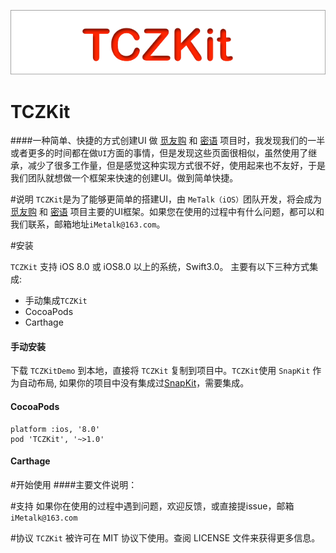 
<p align="center" >
<img src="logo.png" title="TCZKit logo" float=left>
</p>

# TCZKit
####一种简单、快捷的方式创建UI
做 [觅友购](https://itunes.apple.com/cn/app/mi-you-gou/id1168242067?l=en&mt=8) 和 [密语](https://itunes.apple.com/cn/app/mi-yu-ji-zhi-an-quan/id954996058?mt=8) 项目时，我发现我们的一半或者更多的时间都在做`UI`方面的事情，但是发现这些页面很相似，虽然使用了继承，减少了很多工作量，但是感觉这种实现方式很不好，使用起来也不友好，于是我们团队就想做一个框架来快速的创建UI。做到简单快捷。

#说明
`TCZKit`是为了能够更简单的搭建UI，由 `MeTalk（iOS）`团队开发，将会成为 [觅友购](https://itunes.apple.com/cn/app/mi-you-gou/id1168242067?l=en&mt=8) 和 [密语](https://itunes.apple.com/cn/app/mi-yu-ji-zhi-an-quan/id954996058?mt=8) 项目主要的UI框架。如果您在使用的过程中有什么问题，都可以和我们联系，邮箱地址`iMetalk@163.com`。

#安装

`TCZKit` 支持 iOS 8.0 或 iOS8.0 以上的系统，Swift3.0。
主要有以下三种方式集成:
- 手动集成`TCZKit`
- CocoaPods
- Carthage

#### 手动安装
下载 `TCZKitDemo` 到本地，直接将 `TCZKit` 复制到项目中。`TCZKit`使用 `SnapKit` 作为自动布局,  如果你的项目中没有集成过[SnapKit](https://github.com/SnapKit/SnapKit)，需要集成。

#### CocoaPods

```
platform :ios, '8.0'
pod 'TCZKit', '~>1.0'

```
#### Carthage

#开始使用
####主要文件说明：   


#支持
如果你在使用的过程中遇到问题，欢迎反馈，或直接提issue，邮箱`iMetalk@163.com`

#协议
`TCZKit` 被许可在 MIT 协议下使用。查阅 LICENSE 文件来获得更多信息。


